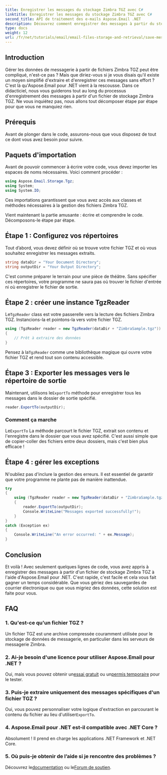 ```yaml
---
title: Enregistrer les messages du stockage Zimbra TGZ avec C#
linktitle: Enregistrer les messages du stockage Zimbra TGZ avec C#
second_title: API de traitement des e-mails Aspose.Email .NET
description: Découvrez comment enregistrer des messages à partir du stockage Zimbra TGZ à l'aide d'Aspose.Email pour .NET avec notre didacticiel étape par étape.
type: docs
weight: 12
url: /fr/net/tutorials/email/email-files-storage-and-retrieval/save-messages-from-zimbra-tgz-storage/
---
```

## Introduction

Gérer les données de messagerie à partir de fichiers Zimbra TGZ peut être compliqué, n'est-ce pas ? Mais que diriez-vous si je vous disais qu'il existe un moyen simplifié d'extraire et d'enregistrer ces messages sans effort ? C'est là qu'Aspose.Email pour .NET vient à la rescousse. Dans ce didacticiel, nous vous guiderons tout au long du processus d'enregistrement des messages à partir d'un fichier de stockage Zimbra TGZ. Ne vous inquiétez pas, nous allons tout décomposer étape par étape pour que vous ne manquiez rien.  

## Prérequis  

Avant de plonger dans le code, assurons-nous que vous disposez de tout ce dont vous avez besoin pour suivre.  

## Paquets d'importation  

Avant de pouvoir commencer à écrire votre code, vous devez importer les espaces de noms nécessaires. Voici comment procéder :  

```csharp  
using Aspose.Email.Storage.Tgz;  
using System;  
using System.IO;  
```  

Ces importations garantissent que vous avez accès aux classes et méthodes nécessaires à la gestion des fichiers Zimbra TGZ.

Vient maintenant la partie amusante : écrire et comprendre le code. Décomposons-le étape par étape.  

## Étape 1 : Configurez vos répertoires  

Tout d’abord, vous devez définir où se trouve votre fichier TGZ et où vous souhaitez enregistrer les messages extraits.  

```csharp  
string dataDir = "Your Document Directory";  
string outputDir = "Your Output Directory";  
```  
 
C'est comme préparer le terrain pour une pièce de théâtre. Sans spécifier ces répertoires, votre programme ne saura pas où trouver le fichier d'entrée ni où enregistrer le fichier de sortie.


## Étape 2 : créer une instance TgzReader  

 Le`TgzReader` class est votre passerelle vers la lecture des fichiers Zimbra TGZ. Instancions-la et pointons-la vers votre fichier TGZ.  

```csharp  
using (TgzReader reader = new TgzReader(dataDir + "ZimbraSample.tgz"))  
{  
    // Prêt à extraire des données
}  
```  
 
 Pensez à la`TgzReader` comme une bibliothèque magique qui ouvre votre fichier TGZ et rend tout son contenu accessible.  


## Étape 3 : Exporter les messages vers le répertoire de sortie  

 Maintenant, utilisons le`ExportTo` méthode pour enregistrer tous les messages dans le dossier de sortie spécifié.  

```csharp  
reader.ExportTo(outputDir);  
```  

### Comment ça marche  
 Le`ExportTo` La méthode parcourt le fichier TGZ, extrait son contenu et l'enregistre dans le dossier que vous avez spécifié. C'est aussi simple que de copier-coller des fichiers entre deux dossiers, mais c'est bien plus efficace !  


## Étape 4 : gérer les exceptions  

N'oubliez pas d'inclure la gestion des erreurs. Il est essentiel de garantir que votre programme ne plante pas de manière inattendue.  

```csharp  
try  
{  
    using (TgzReader reader = new TgzReader(dataDir + "ZimbraSample.tgz"))  
    {  
        reader.ExportTo(outputDir);  
        Console.WriteLine("Messages exported successfully!");  
    }  
}  
catch (Exception ex)  
{  
    Console.WriteLine("An error occurred: " + ex.Message);  
}  
```  

## Conclusion  

Et voilà ! Avec seulement quelques lignes de code, vous avez appris à enregistrer des messages à partir d'un fichier de stockage Zimbra TGZ à l'aide d'Aspose.Email pour .NET. C'est rapide, c'est facile et cela vous fait gagner un temps considérable. Que vous gériez des sauvegardes de courrier électronique ou que vous migriez des données, cette solution est faite pour vous.

## FAQ  

### 1. Qu'est-ce qu'un fichier TGZ ?  
Un fichier TGZ est une archive compressée couramment utilisée pour le stockage de données de messagerie, en particulier dans les serveurs de messagerie Zimbra.  

### 2. Ai-je besoin d'une licence pour utiliser Aspose.Email pour .NET ?  
 Oui, mais vous pouvez obtenir un[essai gratuit](https://releases.aspose.com/) ou un[permis temporaire](https://purchase.aspose.com/temporary-license/) pour le tester.  

### 3. Puis-je extraire uniquement des messages spécifiques d'un fichier TGZ ?  
 Oui, vous pouvez personnaliser votre logique d'extraction en parcourant le contenu du fichier au lieu d'utiliser`ExportTo`.  

### 4. Aspose.Email pour .NET est-il compatible avec .NET Core ?  
Absolument ! Il prend en charge les applications .NET Framework et .NET Core.  

### 5. Où puis-je obtenir de l’aide si je rencontre des problèmes ?  
 Découvrez le[documentation](https://reference.aspose.com/email/net/) ou le[Forum de soutien](https://forum.aspose.com/c/email/12/).